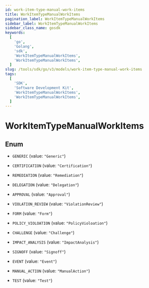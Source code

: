 ```yaml
---
id: work-item-type-manual-work-items
title: WorkItemTypeManualWorkItems
pagination_label: WorkItemTypeManualWorkItems
sidebar_label: WorkItemTypeManualWorkItems
sidebar_class_name: gosdk
keywords:
  [
    'go',
    'Golang',
    'sdk',
    'WorkItemTypeManualWorkItems',
    'WorkItemTypeManualWorkItems',
  ]
slug: /tools/sdk/go/v3/models/work-item-type-manual-work-items
tags:
  [
    'SDK',
    'Software Development Kit',
    'WorkItemTypeManualWorkItems',
    'WorkItemTypeManualWorkItems',
  ]
---
```


# WorkItemTypeManualWorkItems

## Enum

- `GENERIC` (value: `"Generic"`)

- `CERTIFICATION` (value: `"Certification"`)

- `REMEDIATION` (value: `"Remediation"`)

- `DELEGATION` (value: `"Delegation"`)

- `APPROVAL` (value: `"Approval"`)

- `VIOLATION_REVIEW` (value: `"ViolationReview"`)

- `FORM` (value: `"Form"`)

- `POLICY_VIOLOATION` (value: `"PolicyVioloation"`)

- `CHALLENGE` (value: `"Challenge"`)

- `IMPACT_ANALYSIS` (value: `"ImpactAnalysis"`)

- `SIGNOFF` (value: `"Signoff"`)

- `EVENT` (value: `"Event"`)

- `MANUAL_ACTION` (value: `"ManualAction"`)

- `TEST` (value: `"Test"`)
